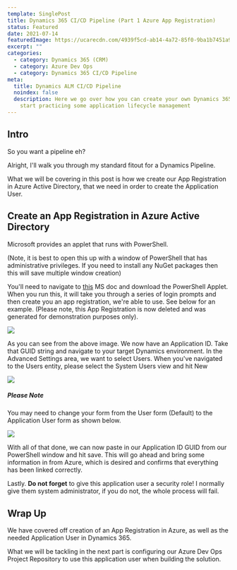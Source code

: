 ```yaml
---
template: SinglePost
title: Dynamics 365 CI/CD Pipeline (Part 1 Azure App Registration)
status: Featured
date: 2021-07-14
featuredImage: https://ucarecdn.com/4939f5cd-ab14-4a72-85f0-9ba1b7451a99/
excerpt: ""
categories:
  - category: Dynamics 365 (CRM)
  - category: Azure Dev Ops
  - category: Dynamics 365 CI/CD Pipeline
meta:
  title: Dynamics ALM CI/CD Pipeline
  noindex: false
  description: Here we go over how you can create your own Dynamics 365 CI/CD and
    start practicing some application lifecycle management
---
```

## Intro

So you want a pipeline eh? 

Alright, I'll walk you through my standard fitout for a Dynamics Pipeline. 

What we will be covering in this post is how we create our App Registration in Azure Active Directory, that we need in order to create the Application User.

## Create an App Registration in Azure Active Directory

Microsoft provides an applet that runs with PowerShell. 

(Note, it is best to open this up with a window of PowerShell that has administrative privileges. If you need to install any NuGet packages then this will save multiple window creation)

You'll need to navigate to [this](https://docs.microsoft.com/en-us/power-platform/alm/devops-build-tools#configure-service-connections-using-a-service-principal) MS doc and download the PowerShell Applet. When you run this, it will take you through a series of login prompts and then create you an app registration, we're able to use. See below for an example. (Please note, this App Registration is now deleted and was generated for demonstration purposes only).

![](https://ucarecdn.com/ce50bd9e-9842-4765-a2a6-64809b4fc748/)

As you can see from the above image. We now have an Application ID. Take that GUID string and navigate to your target Dynamics environment. In the Advanced Settings area, we want to select Users. When you've navigated to the Users entity, please select the System Users view and hit New

![](https://ucarecdn.com/aa012ad5-804b-42da-9c7b-5148f219d6e1/)

##### Please Note

You may need to change your form from the User form (Default) to the Application User form as shown below. 

![](https://ucarecdn.com/8510971b-6458-453e-bd8a-2a6f45a077fe/)

With all of that done, we can now paste in our Application ID GUID from our PowerShell window and hit save. This will go ahead and bring some information in from Azure, which is desired and confirms that everything has been linked correctly. 

Lastly. **Do not forget** to give this application user a security role! I normally give them system administrator, if you do not, the whole process will fail.



## Wrap Up

We have covered off creation of an App Registration in Azure, as well as the needed Application User in Dynamics 365. 

What we will be tackling in the next part is configuring our Azure Dev Ops Project Repository to use this application user when building the solution.